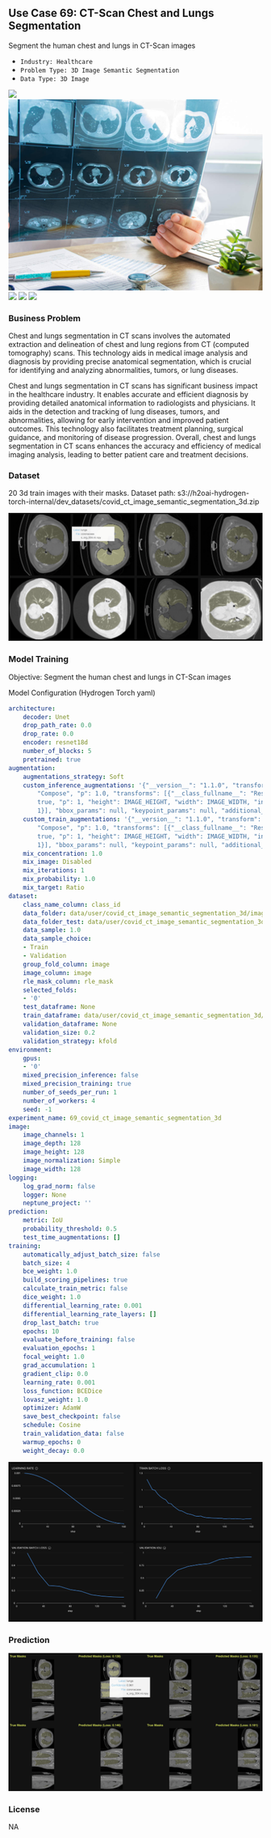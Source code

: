 ## Use Case 69: CT-Scan Chest and Lungs Segmentation

Segment the human chest and lungs in CT-Scan images

- `Industry: Healthcare`
- `Problem Type: 3D Image Semantic Segmentation`
- `Data Type: 3D Image`

![](https://github.com/h2oai/ht-catalog/blob/646864e3c695f7c721514159bd6c59520dab7438/Assets/use-cases/covid19_ct_scans/cover.png)
![](https://github.com/h2oai/ht-catalog/blob/646864e3c695f7c721514159bd6c59520dab7438/Assets/use-cases/covid19_ct_scans/cover.jpg)
![](https://github.com/h2oai/ht-catalog/blob/646864e3c695f7c721514159bd6c59520dab7438/Assets/use-cases/covid19_ct_scans/cover.jpeg)
![](https://github.com/h2oai/ht-catalog/blob/646864e3c695f7c721514159bd6c59520dab7438/Assets/use-cases/covid19_ct_scans/cover.webp)
![](https://github.com/h2oai/ht-catalog/blob/646864e3c695f7c721514159bd6c59520dab7438/Assets/use-cases/covid19_ct_scans/cover)

### Business Problem 

Chest and lungs segmentation in CT scans involves the automated extraction and delineation of chest and lung regions from CT (computed tomography) scans. This technology aids in medical image analysis and diagnosis by providing precise anatomical segmentation, which is crucial for identifying and analyzing abnormalities, tumors, or lung diseases.

Chest and lungs segmentation in CT scans has significant business impact in the healthcare industry. It enables accurate and efficient diagnosis by providing detailed anatomical information to radiologists and physicians. It aids in the detection and tracking of lung diseases, tumors, and abnormalities, allowing for early intervention and improved patient outcomes. This technology also facilitates treatment planning, surgical guidance, and monitoring of disease progression. Overall, chest and lungs segmentation in CT scans enhances the accuracy and efficiency of medical imaging analysis, leading to better patient care and treatment decisions.

### Dataset

20 3d train images with their masks.
Dataset path: s3://h2oai-hydrogen-torch-internal/dev_datasets/covid_ct_image_semantic_segmentation_3d.zip

![train data](https://github.com/h2oai/ht-catalog/blob/646864e3c695f7c721514159bd6c59520dab7438/Assets/use-cases/covid19_ct_scans/train%20data.png)

### Model Training

Objective: Segment the human chest and lungs in CT-Scan images

Model Configuration (Hydrogen Torch yaml)

```yaml
architecture:
    decoder: Unet
    drop_path_rate: 0.0
    drop_rate: 0.0
    encoder: resnet18d
    number_of_blocks: 5
    pretrained: true
augmentation:
    augmentations_strategy: Soft
    custom_inference_augmentations: '{"__version__": "1.1.0", "transform": {"__class_fullname__":
        "Compose", "p": 1.0, "transforms": [{"__class_fullname__": "Resize", "always_apply":
        true, "p": 1, "height": IMAGE_HEIGHT, "width": IMAGE_WIDTH, "interpolation":
        1}], "bbox_params": null, "keypoint_params": null, "additional_targets": {}}}'
    custom_train_augmentations: '{"__version__": "1.1.0", "transform": {"__class_fullname__":
        "Compose", "p": 1.0, "transforms": [{"__class_fullname__": "Resize", "always_apply":
        true, "p": 1, "height": IMAGE_HEIGHT, "width": IMAGE_WIDTH, "interpolation":
        1}], "bbox_params": null, "keypoint_params": null, "additional_targets": {}}}'
    mix_concentration: 1.0
    mix_image: Disabled
    mix_iterations: 1
    mix_probability: 1.0
    mix_target: Ratio
dataset:
    class_name_column: class_id
    data_folder: data/user/covid_ct_image_semantic_segmentation_3d/images/
    data_folder_test: data/user/covid_ct_image_semantic_segmentation_3d/images/
    data_sample: 1.0
    data_sample_choice:
    - Train
    - Validation
    group_fold_column: image
    image_column: image
    rle_mask_column: rle_mask
    selected_folds:
    - '0'
    test_dataframe: None
    train_dataframe: data/user/covid_ct_image_semantic_segmentation_3d/train.pq
    validation_dataframe: None
    validation_size: 0.2
    validation_strategy: kfold
environment:
    gpus:
    - '0'
    mixed_precision_inference: false
    mixed_precision_training: true
    number_of_seeds_per_run: 1
    number_of_workers: 4
    seed: -1
experiment_name: 69_covid_ct_image_semantic_segmentation_3d
image:
    image_channels: 1
    image_depth: 128
    image_height: 128
    image_normalization: Simple
    image_width: 128
logging:
    log_grad_norm: false
    logger: None
    neptune_project: ''
prediction:
    metric: IoU
    probability_threshold: 0.5
    test_time_augmentations: []
training:
    automatically_adjust_batch_size: false
    batch_size: 4
    bce_weight: 1.0
    build_scoring_pipelines: true
    calculate_train_metric: false
    dice_weight: 1.0
    differential_learning_rate: 0.001
    differential_learning_rate_layers: []
    drop_last_batch: true
    epochs: 10
    evaluate_before_training: false
    evaluation_epochs: 1
    focal_weight: 1.0
    grad_accumulation: 1
    gradient_clip: 0.0
    learning_rate: 0.001
    loss_function: BCEDice
    lovasz_weight: 1.0
    optimizer: AdamW
    save_best_checkpoint: false
    schedule: Cosine
    train_validation_data: false
    warmup_epochs: 0
    weight_decay: 0.0

```

![chart](https://github.com/h2oai/ht-catalog/blob/646864e3c695f7c721514159bd6c59520dab7438/Assets/use-cases/covid19_ct_scans/chart.png)


### Prediction

![Predictions](https://github.com/h2oai/ht-catalog/blob/646864e3c695f7c721514159bd6c59520dab7438/Assets/use-cases/covid19_ct_scans/Validation%20Predictions.png)

### License

NA
